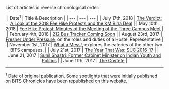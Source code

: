 <!-- TITLE: General News-->
<!-- SUBTITLE: News updates on what's happening on campus, as well as in the world outside. -->

List of articles in reverse chronological order:

<center>

| Date<sup>1</sup> | Title & Description |
| --- | --- | --- |
| July 17th, 2018 | [The Verdict: A Look at the 2018 Fee Hike Protests and the KM Birla Deal](/news/general/2018-protest-and-deal) |
| May 10th, 2018 | [Fee Hike Protest: Minutes of the Meeting of the Three Campus Meet](/news/general/2018-fee-hike-directors-meet-minutes)  |
| February 4th, 2018 | [212 Bus Tracker Coming Soon](/news/general/212-tracker-soon) |
| August 23rd, 2017 | [Fresher Under Pressure](/news/general/2017-hrep-elections), on the roles and duties of a Hostel Representative |
| November 1st, 2017 | [What a Mess!](/news/general/mess-other-campuses), explores the eateries of the other two BITS campuses. | 
| July 21st, 2017  | [The Year That Was: SUC 2016-17](/news/general/suc-2016-17) |
| June 21, 2017 | [Sunil Shastri, Former Cabinet Minister on Indian Youth and Politics](/news/general/2017-sunil-shastri-on-youth) |
| June 11th, 2017 | [The Covfefe](/news/general/2017-animal-cruelty-law) |


</center>

-----

<sup>1</sup> Date of original publication. Some spotlights that were initially published on BITS Chronicles have been republished on this website.  